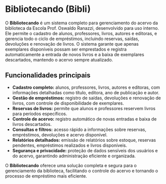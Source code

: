 # Bibliotecando (Bibli)

O **Bibliotecando** é um sistema completo para gerenciamento do acervo da biblioteca da Escola Prof. Oswaldo Ranazzi, desenvolvido para uso interno. Ele permite o cadastro de alunos, professores, livros, autores e editoras, e gerencia todo o ciclo de empréstimos, incluindo reservas, saídas, devoluções e renovação de livros. O sistema garante que apenas exemplares disponíveis possam ser emprestados e registra automaticamente a entrada de novos livros e a baixa de exemplares descartados, mantendo o acervo sempre atualizado.

## Funcionalidades principais

- **Cadastro completo:** alunos, professores, livros, autores e editoras, com informações detalhadas como título, editora, ano de publicação e autor.
- **Gestão de empréstimos:** registro de saídas, devoluções e renovação de livros, com controle de disponibilidade de exemplares.
- **Reservas de livros:** permite que alunos e professores reservem livros para períodos específicos.
- **Controle de acervo:** registro automático de novas entradas e baixa de livros descartados.
- **Consultas e filtros:** acesso rápido a informações sobre reservas, empréstimos, devoluções e acervo disponível.
- **Relatórios detalhados:** emissão de relatórios sobre estoque, reservas pendentes, empréstimos realizados e livros disponíveis.
- **Segurança e privacidade:** proteção de dados sensíveis dos usuários e do acervo, garantindo administração eficiente e organizada.

O **Bibliotecando** oferece uma solução completa e segura para o gerenciamento da biblioteca, facilitando o controle do acervo e tornando o processo de empréstimo mais eficiente.
